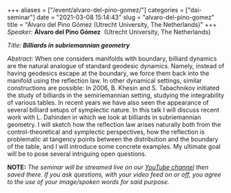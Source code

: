 +++
aliases = ["/event/alvaro-del-pino-gomez/"]
categories = ["dai-seminar"]
date = "2021-03-08 15:14:43"
slug = "alvaro-del-pino-gomez"
title = "Álvaro del Pino Gómez (Utrecht University, The Netherlands)"
+++
*Speaker:* **Álvaro del Pino Gómez**  (Utrecht University, The
Netherlands)

*Title: **Billiards in subriemannian geometry***

*Abstract:* When one considers manifolds with boundary, billiard
dynamics are the natural analogue of standard geodesic dynamics. Namely,
instead of having geodesics escape at the boundary, we force them back
into the manifold using the reflection law. In other dynamical settings,
similar constructions are possible: In 2006, B. Khesin and S.
Tabachnikov initiated the study of billiards in the semiriemannian
setting, studying the integrability of various tables. In recent years
we have also seen the appearance of several billiard setups of
symplectic nature. In this talk I will discuss recent work with L.
Dahinden in which we look at billiards in subriemannian geometry. I will
sketch how the reflection law arises naturally both from the
control-theoretical and symplectic perspectives, how the reflection is
problematic at tangency points between the distribution and the boundary
of the table, and I will introduce some concrete examples. My ultimate
goal will be to pose several intriguing open questions.

**NOTE:** *The seminar will be streamed live on our [YouTube
channel](https://www.youtube.com/channel/UCyNNg155G3iLS7l-qZjboyg) then
saved there. If you ask questions, with your video feed on or off, you
agree to the use of your image/spoken words for said purpose.*


